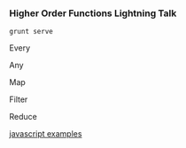 ### Higher Order Functions Lightning Talk

`grunt serve`

Every

Any

Map

Filter

Reduce

[javascript examples](https://jsfiddle.net/andyklimczak/xz5mLrLn/2/)
